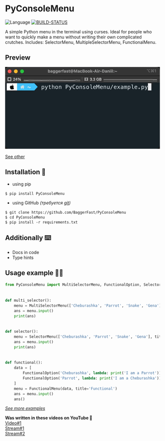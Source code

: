 # PyConsoleMenu
![Language](https://img.shields.io/badge/Language-Python3.7+-blue.svg?style=flat)
[![BUILD-STATUS](https://github.com/BaggerFast/PyConsoleMenu/workflows/CI/badge.svg)](https://github.com/BaggerFast/PyConsoleMenu/actions)

A simple Python menu in the terminal using curses. 
Ideal for people who want to quickly make a menu without writing their own complicated crutches. 
Includes: SelectorMenu, MultipleSelectorMenu, FunctionalMenu.

## Preview
![Selector](https://github.com/BaggerFast/PyConsoleMenu/blob/main/assets/selector.gif?raw=true)

[See other](https://github.com/BaggerFast/PyConsoleMenu/tree/main/assets)

## Installation 💾
- using pip
```
$ pip install PyConsoleMenu
```

- using GitHub *(требуется [git](https://git-scm.com/downloads))*
```
$ git clone https://github.com/BaggerFast/PyConsoleMenu
$ cd PyConsoleMenu
$ pip install -r requirements.txt
```

## Additionally ⌨️
- Docs in code
- Type hints


## Usage example 👨‍💻

```py
from PyConsoleMenu import MultiSelectorMenu, FunctionalOption, SelectorMenu, FunctionalMenu


def multi_selector():
    menu = MultiSelectorMenu(['Cheburashka', 'Parrot', 'Snake', 'Gena'], title='MultiSelector', count=3)
    ans = menu.input()
    print(ans)


def selector():
    menu = SelectorMenu(['Cheburashka', 'Parrot', 'Snake', 'Gena'], title='Selector')
    ans = menu.input()
    print(ans)


def functional():
    data = [
        FunctionalOption('Cheburashka', lambda: print('I am a Parrot')),
        FunctionalOption('Parrot', lambda: print('I am a Cheburashka')),
    ]
    menu = FunctionalMenu(data, title='Functional')
    ans = menu.input()
    ans()
```
*[See more examples](https://github.com/BaggerFast/PyConsoleMenu/tree/main/examples)*

**Was written in these videos on YouTube 👀** \
[Video#1](https://www.youtube.com/watch?v=wgK90PIzlng&t=118s) \
[Stream#1](https://www.youtube.com/watch?v=7eHcjkM-mTs&t=6046s) \
[Stream#2](https://www.youtube.com/watch?v=ppZoCcmPhpc&t=2941s)

